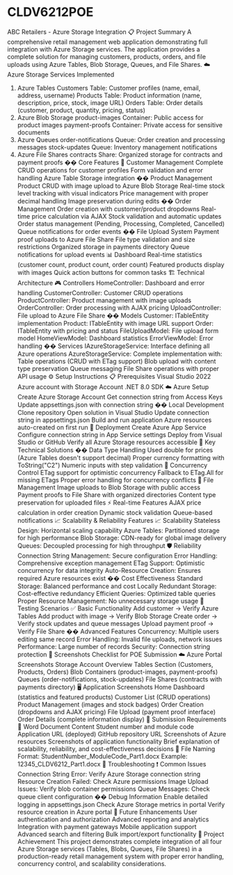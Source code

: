# CLDV6212POE

ABC Retailers - Azure Storage Integration
📋 Project Summary
A comprehensive retail management web application demonstrating full integration with Azure Storage services. The application provides a complete solution for managing customers, products, orders, and file uploads using Azure Tables, Blob Storage, Queues, and File Shares.
☁️ Azure Storage Services Implemented
1. Azure Tables
Customers Table: Customer profiles (name, email, address, username)
Products Table: Product information (name, description, price, stock, image URL)
Orders Table: Order details (customer, product, quantity, pricing, status)
2. Azure Blob Storage
product-images Container: Public access for product images
payment-proofs Container: Private access for sensitive documents
3. Azure Queues
order-notifications Queue: Order creation and processing messages
stock-updates Queue: Inventory management notifications
4. Azure File Shares
contracts Share: Organized storage for contracts and payment proofs
�� Core Features
👥 Customer Management
Complete CRUD operations for customer profiles
Form validation and error handling
Azure Table Storage integration
�� Product Management
Product CRUD with image upload to Azure Blob Storage
Real-time stock level tracking with visual indicators
Price management with proper decimal handling
Image preservation during edits
�� Order Management
Order creation with customer/product dropdowns
Real-time price calculation via AJAX
Stock validation and automatic updates
Order status management (Pending, Processing, Completed, Cancelled)
Queue notifications for order events
�� File Upload System
Payment proof uploads to Azure File Share
File type validation and size restrictions
Organized storage in payments directory
Queue notifications for upload events
📊 Dashboard
Real-time statistics (customer count, product count, order count)
Featured products display with images
Quick action buttons for common tasks
🏗️ Technical Architecture
🎮 Controllers
HomeController: Dashboard and error handling
CustomerController: Customer CRUD operations
ProductController: Product management with image uploads
OrderController: Order processing with AJAX pricing
UploadController: File upload to Azure File Share
�� Models
Customer: ITableEntity implementation
Product: ITableEntity with image URL support
Order: ITableEntity with pricing and status
FileUploadModel: File upload form model
HomeViewModel: Dashboard statistics
ErrorViewModel: Error handling
�� Services
IAzureStorageService: Interface defining all Azure operations
AzureStorageService: Complete implementation with:
Table operations (CRUD with ETag support)
Blob upload with content type preservation
Queue messaging
File Share operations with proper API usage
⚙️ Setup Instructions
📋 Prerequisites
Visual Studio 2022
Azure account with Storage Account
.NET 8.0 SDK
☁️ Azure Setup
Create Azure Storage Account
Get connection string from Access Keys
Update appsettings.json with connection string
�� Local Development
Clone repository
Open solution in Visual Studio
Update connection string in appsettings.json
Build and run application
Azure resources auto-created on first run
🚀 Deployment
Create Azure App Service
Configure connection string in App Service settings
Deploy from Visual Studio or GitHub
Verify all Azure Storage resources accessible
🔧 Key Technical Solutions
�� Data Type Handling
Used double for prices (Azure Tables doesn't support decimal)
Proper currency formatting with ToString("C2")
Numeric inputs with step validation
🔄 Concurrency Control
ETag support for optimistic concurrency
Fallback to ETag.All for missing ETags
Proper error handling for concurrency conflicts
📁 File Management
Image uploads to Blob Storage with public access
Payment proofs to File Share with organized directories
Content type preservation for uploaded files
⚡ Real-time Features
AJAX price calculation in order creation
Dynamic stock validation
Queue-based notifications
📈 Scalability & Reliability Features
📈 Scalability
Stateless Design: Horizontal scaling capability
Azure Tables: Partitioned storage for high performance
Blob Storage: CDN-ready for global image delivery
Queues: Decoupled processing for high throughput
🛡️ Reliability
Connection String Management: Secure configuration
Error Handling: Comprehensive exception management
ETag Support: Optimistic concurrency for data integrity
Auto-Resource Creation: Ensures required Azure resources exist
�� Cost Effectiveness
Standard Storage: Balanced performance and cost
Locally Redundant Storage: Cost-effective redundancy
Efficient Queries: Optimized table queries
Proper Resource Management: No unnecessary storage usage
🧪 Testing Scenarios
✅ Basic Functionality
Add customer → Verify Azure Tables
Add product with image → Verify Blob Storage
Create order → Verify stock updates and queue messages
Upload payment proof → Verify File Share
�� Advanced Features
Concurrency: Multiple users editing same record
Error Handling: Invalid file uploads, network issues
Performance: Large number of records
Security: Connection string protection
📸 Screenshots Checklist for POE Submission
☁️ Azure Portal Screenshots
Storage Account Overview
Tables Section (Customers, Products, Orders)
Blob Containers (product-images, payment-proofs)
Queues (order-notifications, stock-updates)
File Shares (contracts with payments directory)
🖥️ Application Screenshots
Home Dashboard (statistics and featured products)
Customer List (CRUD operations)
Product Management (images and stock badges)
Order Creation (dropdowns and AJAX pricing)
File Upload (payment proof interface)
Order Details (complete information display)
📝 Submission Requirements
📄 Word Document Content
Student number and module code
Application URL (deployed)
GitHub repository URL
Screenshots of Azure resources
Screenshots of application functionality
Brief explanation of scalability, reliability, and cost-effectiveness decisions
📁 File Naming
Format: StudentNumber_ModuleCode_Part1.docx
Example: 12345_CLDV6212_Part1.docx
🔧 Troubleshooting
❗ Common Issues
Connection String Error: Verify Azure Storage connection string
Resource Creation Failed: Check Azure permissions
Image Upload Issues: Verify blob container permissions
Queue Messages: Check queue client configuration
�� Debug Information
Enable detailed logging in appsettings.json
Check Azure Storage metrics in portal
Verify resource creation in Azure portal
🔮 Future Enhancements
User authentication and authorization
Advanced reporting and analytics
Integration with payment gateways
Mobile application support
Advanced search and filtering
Bulk import/export functionality
🎯 Project Achievement
This project demonstrates complete integration of all four Azure Storage services (Tables, Blobs, Queues, File Shares) in a production-ready retail management system with proper error handling, concurrency control, and scalability considerations.


